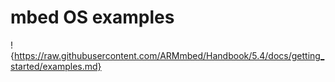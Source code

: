# mbed OS examples

!{https://raw.githubusercontent.com/ARMmbed/Handbook/5.4/docs/getting_started/examples.md}
